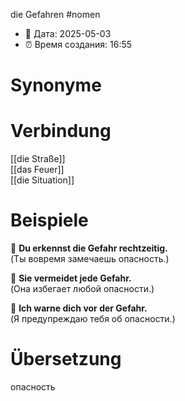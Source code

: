 die Gefahren
#nomen
- 📍 Дата: 2025-05-03
- ⏰ Время создания: 16:55
# Synonyme

# Verbindung 
[[die Straße]]  
[[das Feuer]]  
[[die Situation]]
# Beispiele
🔹 **Du erkennst die Gefahr rechtzeitig.**  
(Ты вовремя замечаешь опасность.)

🔹 **Sie vermeidet jede Gefahr.**  
(Она избегает любой опасности.)

🔹 **Ich warne dich vor der Gefahr.**  
(Я предупреждаю тебя об опасности.)
# Übersetzung
опасность